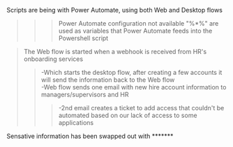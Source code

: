 Scripts are being with Power Automate, using both Web and Desktop flows <br />
>>> Power Automate configuration not available
  >"%*%" are used as variables that Power Automate feeds into the Powershell script <br />

  >The Web flow is started when a webhook is received from HR's onboarding services <br />
>> -Which starts the desktop flow, after creating a few accounts it will send the information back to the Web flow <br />
>> -Web flow sends one email with new hire account information to managers/supervisors and HR <br />
>>>  -2nd email creates a ticket to add access that couldn't be automated based on our lack of access to some applications <br />

Sensative information has been swapped out with *******

